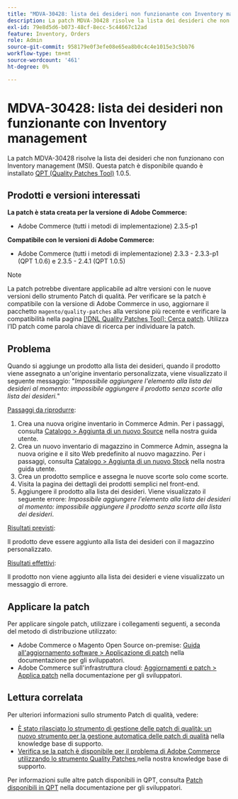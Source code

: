 ```yaml
---
title: "MDVA-30428: lista dei desideri non funzionante con Inventory management"
description: La patch MDVA-30428 risolve la lista dei desideri che non funzionano con Inventory management (MSI). Questa patch è disponibile quando è installato [Quality Patches Tool (QPT)](/help/announcements/adobe-commerce-announcements/magento-quality-patches-released-new-tool-to-self-serve-quality-patches.md) 1.0.5.
exl-id: 79e8d5d6-b073-48cf-8ecc-5c44667c12ad
feature: Inventory, Orders
role: Admin
source-git-commit: 958179e0f3efe08e65ea8b0c4c4e1015e3c5bb76
workflow-type: tm+mt
source-wordcount: '461'
ht-degree: 0%

---
```


# MDVA-30428: lista dei desideri non funzionante con Inventory management

La patch MDVA-30428 risolve la lista dei desideri che non funzionano con Inventory management (MSI). Questa patch è disponibile quando è installato [QPT (Quality Patches Tool)](/help/announcements/adobe-commerce-announcements/magento-quality-patches-released-new-tool-to-self-serve-quality-patches.md) 1.0.5.

## Prodotti e versioni interessati

**La patch è stata creata per la versione di Adobe Commerce:**

* Adobe Commerce (tutti i metodi di implementazione) 2.3.5-p1

**Compatibile con le versioni di Adobe Commerce:**

* Adobe Commerce (tutti i metodi di implementazione) 2.3.3 - 2.3.3-p1 (QPT 1.0.6) e 2.3.5 - 2.4.1 (QPT 1.0.5)

>[!NOTE]
>
>La patch potrebbe diventare applicabile ad altre versioni con le nuove versioni dello strumento Patch di qualità. Per verificare se la patch è compatibile con la versione di Adobe Commerce in uso, aggiornare il pacchetto `magento/quality-patches` alla versione più recente e verificare la compatibilità nella pagina [[!DNL Quality Patches Tool]: Cerca patch](https://devdocs.magento.com/quality-patches/tool.html#patch-grid). Utilizza l’ID patch come parola chiave di ricerca per individuare la patch.

## Problema

Quando si aggiunge un prodotto alla lista dei desideri, quando il prodotto viene assegnato a un&#39;origine inventario personalizzata, viene visualizzato il seguente messaggio: &quot;*Impossibile aggiungere l&#39;elemento alla lista dei desideri al momento: impossibile aggiungere il prodotto senza scorte alla lista dei desideri.*&quot;

<u>Passaggi da riprodurre</u>:

1. Crea una nuova origine inventario in Commerce Admin. Per i passaggi, consulta [Catalogo > Aggiunta di un nuovo Source](https://docs.magento.com/user-guide/catalog/inventory-sources-add.html?itm_source=merchdocs&amp;itm_medium=search_page&amp;itm_campaign=federated_search&amp;itm_term=new%20inventory%20source) nella nostra guida utente.
1. Crea un nuovo inventario di magazzino in Commerce Admin, assegna la nuova origine e il sito Web predefinito al nuovo magazzino. Per i passaggi, consulta [Catalogo > Aggiunta di un nuovo Stock](https://docs.magento.com/user-guide/catalog/inventory-stock-add.html#add-new-stock) nella nostra guida utente.
1. Crea un prodotto semplice e assegna le nuove scorte solo come scorte.
1. Visita la pagina dei dettagli dei prodotti semplici nel front-end.
1. Aggiungere il prodotto alla lista dei desideri. Viene visualizzato il seguente errore: *Impossibile aggiungere l&#39;elemento alla lista dei desideri al momento: impossibile aggiungere il prodotto senza scorte alla lista dei desideri*.

<u>Risultati previsti</u>:

Il prodotto deve essere aggiunto alla lista dei desideri con il magazzino personalizzato.

<u>Risultati effettivi</u>:

Il prodotto non viene aggiunto alla lista dei desideri e viene visualizzato un messaggio di errore.

## Applicare la patch

Per applicare singole patch, utilizzare i collegamenti seguenti, a seconda del metodo di distribuzione utilizzato:

* Adobe Commerce o Magento Open Source on-premise: [Guida all&#39;aggiornamento software > Applicazione di patch](https://devdocs.magento.com/guides/v2.4/comp-mgr/patching/mqp.html) nella documentazione per gli sviluppatori.
* Adobe Commerce sull&#39;infrastruttura cloud: [Aggiornamenti e patch > Applica patch](https://devdocs.magento.com/cloud/project/project-patch.html) nella documentazione per gli sviluppatori.

## Lettura correlata

Per ulteriori informazioni sullo strumento Patch di qualità, vedere:

* [È stato rilasciato lo strumento di gestione delle patch di qualità: un nuovo strumento per la gestione automatica delle patch di qualità](/help/announcements/adobe-commerce-announcements/magento-quality-patches-released-new-tool-to-self-serve-quality-patches.md) nella knowledge base di supporto.
* [Verifica se la patch è disponibile per il problema di Adobe Commerce utilizzando lo strumento Quality Patches ](/help/support-tools/patches-available-in-qpt-tool/check-patch-for-magento-issue-with-magento-quality-patches.md) nella nostra knowledge base di supporto.

Per informazioni sulle altre patch disponibili in QPT, consulta [Patch disponibili in QPT](https://devdocs.magento.com/quality-patches/tool.html#patch-grid) nella documentazione per gli sviluppatori.
